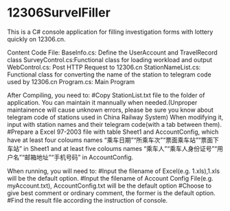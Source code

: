 12306SurvelFiller
=================
 
 This is a C# console application for filling investigation forms with lottery quickly on 12306.cn.
 
 Content Code File:
 BaseInfo.cs: Define the UserAccount and TravelRecord class
 SurveyControl.cs:Functional class for loading workload and output
 WebControl.cs: Post HTTP Request to 12306.cn
 StationNameList.cs: Functional class for converting the name of the station to telegram code used by 12306.cn
 Program.cs: Main Program
 
 After Compiling, you need to:
 #Copy StationList.txt file to the folder of application. You can maintain it mannually when needed.(Unproper maintainence will cause unknown errors, please be sure you know about telegram code of stations used in China Railway System) When modifying it, input with station names and their telegram code(with a tab between them). 
 #Prepare a Excel 97-2003 file with table Sheet1 and AccountConfig, which have at least four coloums names “乘车日期”“所乘车次”“票面乘车站”“票面下车站” in Sheet1 and at least five coloums names “乘车人”“乘车人身份证号”“用户名”“邮箱地址”“手机号码” in AccountConfig.
 

 When running, you will need to:
 #Input the filename of Excel(e.g. 1.xls),1.xls will be the default option.
 #Input the filename of Account Config File(e.g. myAccount.txt), AccountConfig.txt will be the default option
 #Choose to give best comment or ordinary comment, the former is the default option.
 #Find the result file according the instruction of console.